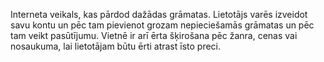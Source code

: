 Interneta veikals, kas pārdod dažādas grāmatas. Lietotājs varēs izveidot savu kontu un pēc tam pievienot grozam nepieciešamās grāmatas un pēc tam veikt pasūtījumu. Vietnē ir arī ērta šķirošana pēc žanra, cenas vai nosaukuma, lai lietotājam būtu ērti atrast īsto preci.	
